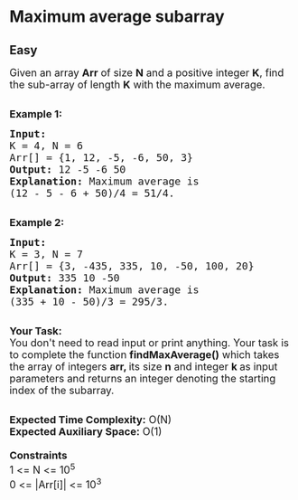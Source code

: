 # Maximum average subarray
## Easy 
<div class="problem-statement" style="user-select: auto;">
                <p style="user-select: auto;"></p><p style="user-select: auto;"><span style="font-size: 18px; user-select: auto;">Given an array <strong style="user-select: auto;">Arr</strong>&nbsp;of size <strong style="user-select: auto;">N</strong> and a positive integer <strong style="user-select: auto;">K</strong>, find the sub-array of length <strong style="user-select: auto;">K</strong> with the maximum&nbsp;average. </span></p>

<p style="user-select: auto;"><br style="user-select: auto;">
<span style="font-size: 18px; user-select: auto;"><strong style="user-select: auto;">Example 1:</strong></span></p>

<pre style="user-select: auto;"><span style="font-size: 18px; user-select: auto;"><strong style="user-select: auto;">Input:
</strong>K = 4, N = 6
Arr[] = {1, 12, -5, -6, 50, 3}
<strong style="user-select: auto;">Output:</strong> 12 -5 -6 50
<strong style="user-select: auto;">Explanation:</strong> Maximum average is 
(12 - 5 - 6 + 50)/4 = 51/4.</span></pre>

<p style="user-select: auto;"><br style="user-select: auto;">
<span style="font-size: 18px; user-select: auto;"><strong style="user-select: auto;">Example 2:</strong></span></p>

<pre style="user-select: auto;"><span style="font-size: 18px; user-select: auto;"><strong style="user-select: auto;">Input:
</strong>K = 3, N = 7
Arr[] = {3, -435, 335, 10, -50, 100, 20}
<strong style="user-select: auto;">Output:</strong> 335 10 -50
<strong style="user-select: auto;">Explanation:</strong>&nbsp;Maximum average is 
(335 + 10 - 50)/3 = 295/3.
</span></pre>

<p style="user-select: auto;"><br style="user-select: auto;">
<span style="font-size: 18px; user-select: auto;"><strong style="user-select: auto;">Your Task:</strong><br style="user-select: auto;">
You don't need to read input or print anything. Your task is to complete the function&nbsp;<strong style="user-select: auto;">findMaxAverage()</strong>&nbsp;which takes the array of integers&nbsp;<strong style="user-select: auto;">arr, </strong>its size <strong style="user-select: auto;">n</strong>&nbsp;and integer&nbsp;<strong style="user-select: auto;">k&nbsp;</strong>as input parameters and returns an integer&nbsp;denoting the starting index of the subarray.</span></p>

<p style="user-select: auto;"><br style="user-select: auto;">
<span style="font-size: 18px; user-select: auto;"><strong style="user-select: auto;">Expected Time Complexity:</strong>&nbsp;O(N)<br style="user-select: auto;">
<strong style="user-select: auto;">Expected Auxiliary Space:</strong>&nbsp;O(1)<br style="user-select: auto;">
<br style="user-select: auto;">
<strong style="user-select: auto;">Constraints</strong><br style="user-select: auto;">
1 &lt;=&nbsp;N &lt;= 10<sup style="user-select: auto;">5</sup><br style="user-select: auto;">
0 &lt;= |Arr[i]| &lt;= 10<sup style="user-select: auto;">3</sup></span></p>
 <p style="user-select: auto;"></p>
            </div>